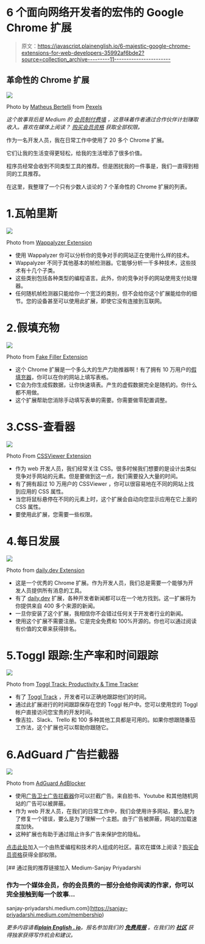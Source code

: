 # 6 个面向网络开发者的宏伟的 Google Chrome 扩展

> 原文：<https://javascript.plainenglish.io/6-majestic-google-chrome-extensions-for-web-developers-35992af6bde2?source=collection_archive---------11----------------------->

## 革命性的 Chrome 扩展

![](img/8c54aa61bbe38271fc4de512e62d9b53.png)

Photo by [Matheus Bertelli](https://www.pexels.com/@bertellifotografia?utm_content=attributionCopyText&utm_medium=referral&utm_source=pexels) from [Pexels](https://www.pexels.com/photo/woman-using-umbrella-with-lights-573238/?utm_content=attributionCopyText&utm_medium=referral&utm_source=pexels)

*这个故事背后是 Medium 的* [*会员制付费墙*](https://help.medium.com/hc/en-us/articles/360017581433-About-the-metered-paywall) *，这意味着作者通过合作伙伴计划赚取收入。喜欢在媒体上阅读？* [*购买会员资格*](https://sanjay-priyadarshi.medium.com/membership) *获取全部权限。*

作为一名开发人员，我在日常工作中使用了 20 多个 Chrome 扩展。

它们让我的生活变得更轻松，给我的生活增添了很多价值。

程序员经常会收到不同类型工具的推荐。但是困扰我的一件事是，我们一直得到相同的工具推荐。

在这里，我整理了一个只有少数人谈论的 7 个革命性的 Chrome 扩展的列表。

# 1.瓦帕里斯

![](img/45533e86d9c0b5e9eb3db03c04612945.png)

Photo from [Wappalyzer Extension](https://chrome.google.com/webstore/detail/wappalyzer/gppongmhjkpfnbhagpmjfkannfbllamg?hl=en)

*   使用 Wappalyzer 你可以分析你的竞争对手的网站正在使用什么样的技术。
*   Wappalyzer 不同于其他基本的帧检测器。它能够分析一千多种技术，这些技术有十几个子类。
*   这些类别包括各种类型的编程语言。此外，你的竞争对手的网站使用支付处理器。
*   任何随机帧检测器只能给你一个宽泛的类别，但不会给你这个扩展能给你的细节。您的设备甚至可以使用此扩展，即使它没有连接到互联网。

# 2.假填充物

![](img/50bcae6947222548c817e07ea8399924.png)

Photo from [Fake Filler Extension](https://chrome.google.com/webstore/detail/fake-filler/bnjjngeaknajbdcgpfkgnonkmififhfo?hl=en)

*   这个 Chrome 扩展是一个多么大的生产力助推器啊！有了拥有 10 万用户的[假填充器](https://chrome.google.com/webstore/detail/fake-filler/bnjjngeaknajbdcgpfkgnonkmififhfo?hl=en)，你可以在你的网站上填写表格。
*   它会为你生成假数据，让你快速填表。产生的虚假数据完全是随机的。你什么都不用做。
*   这个扩展帮助您消除手动填写表单的需要。你需要做零配置调整。

# 3.CSS-查看器

![](img/468f681c05b89f9545097f05ecacd442.png)

Photo From [CSSViewer Extension](https://chrome.google.com/webstore/detail/cssviewer/ggfgijbpiheegefliciemofobhmofgce?hl=en)

*   作为 web 开发人员，我们经常关注 CSS。很多时候我们想要的是设计出类似竞争对手网站的元素。但是要做到这一点，我们需要投入大量的时间。
*   有了拥有超过 10 万用户的 CSSViewer ，你可以很容易地在不同的网站上找到应用的 CSS 属性。
*   当您将鼠标悬停在不同的元素上时，这个扩展会自动向您显示应用在它上面的 CSS 属性。
*   要使用此扩展，您需要一些权限。

# 4.每日发展

![](img/8a443d7be0d597914e838aa6457a7e1f.png)

Photo from [daily.dev Extension](https://chrome.google.com/webstore/detail/dailydev-the-homepage-dev/jlmpjdjjbgclbocgajdjefcidcncaied)

*   这是一个优秀的 Chrome 扩展。作为开发人员，我们总是需要一个能够为开发人员提供所有消息的工具。
*   有了 [daily.dev](https://chrome.google.com/webstore/detail/dailydev-the-homepage-dev/jlmpjdjjbgclbocgajdjefcidcncaied) 扩展，各种开发者新闻都可以在一个地方找到。这一扩展将为你提供来自 400 多个来源的新闻。
*   一旦你安装了这个扩展，我相信你不会错过任何关于开发者行业的新闻。
*   使用这个扩展不需要注册。它是完全免费和 100%开源的。你也可以通过阅读有价值的文章来获得排名。

# 5.Toggl 跟踪:生产率和时间跟踪

![](img/0729909da93ecb4577b0d8ccf35f636b.png)

Photo from [Toggl Track: Productivity & Time Tracker](https://chrome.google.com/webstore/detail/toggl-track-productivity/oejgccbfbmkkpaidnkphaiaecficdnfn?hl=en)

*   有了 [Toggl Track](https://chrome.google.com/webstore/detail/toggl-track-productivity/oejgccbfbmkkpaidnkphaiaecficdnfn?hl=en) ，开发者可以正确地跟踪他们的时间。
*   通过此扩展进行的时间跟踪保存在您的 Toggl 帐户中。您可以使用您的 Toggl 帐户直接访问您宝贵的开发时间。
*   像吉拉、Slack、Trello 和 100 多种其他工具都是可用的。如果你想跟随番茄工作法，这个扩展也可以帮助你跟随它。

# 6.AdGuard 广告拦截器

![](img/3de58895038e050fc4d44ad96e044b97.png)

Photo from [AdGuard AdBlocker](https://chrome.google.com/webstore/detail/adguard-adblocker/bgnkhhnnamicmpeenaelnjfhikgbkllg?hl=en)

*   使用[广告卫士广告拦截器](https://chrome.google.com/webstore/detail/adguard-adblocker/bgnkhhnnamicmpeenaelnjfhikgbkllg?hl=en)你可以拦截广告。来自脸书、Youtube 和其他随机网站的广告可以被屏蔽。
*   作为 web 开发人员，在我们的日常工作中，我们会使用许多网站，要么是为了修复一个错误，要么是为了理解一个主题。由于广告被屏蔽，网站的加载速度加快。
*   这种扩展也有助于通过阻止许多广告来保护您的隐私。

[点击此处](https://codertoentrepreneurs.substack.com)加入一个由热爱编程和技术的人组成的社区。喜欢在媒体上阅读？[购买会员资格](https://sanjay-priyadarshi.medium.com/membership)获得全部权限。

[](https://sanjay-priyadarshi.medium.com/membership) [## 通过我的推荐链接加入 Medium-Sanjay Priyadarshi

### 作为一个媒体会员，你的会员费的一部分会给你阅读的作家，你可以完全接触到每一个故事…

sanjay-priyadarshi.medium.com](https://sanjay-priyadarshi.medium.com/membership) 

*更多内容请看*[***plain English . io***](http://plainenglish.io/)*。报名参加我们的* [***免费周报***](http://newsletter.plainenglish.io/) *。在我们的* [***社区***](https://discord.gg/GtDtUAvyhW) *获得独家获得写作机会和建议。*